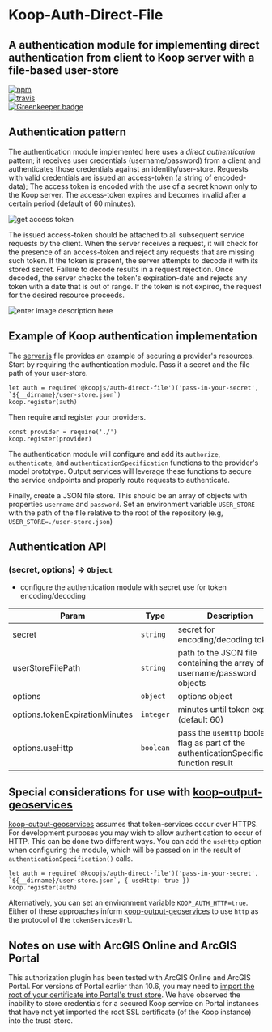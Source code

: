# Koop-Auth-Direct-File
## A authentication module for implementing direct authentication from client to Koop server with a file-based user-store

[![npm][npm-image]][npm-url]  
[![travis][travis-image]][travis-url]  
[![Greenkeeper badge][greenkeeper-image]][greenkeeper-url]  

## Authentication pattern

The authentication module implemented here uses a *direct authentication* pattern; it receives user credentials (username/password) from a client and authenticates those credentials against an identity/user-store. Requests with valid credentials are issued an access-token (a string of encoded-data); The access token is encoded with the use of a secret known only to the Koop server. The access-token expires and becomes invalid after a certain period (default of 60 minutes).

![get access token](https://gist.githubusercontent.com/rgwozdz/e44f3686abe40360532fbcc6dccf225d/raw/9768df32fc62e99ce7383c124cab8efdf45b1e18/koop-direct-auth-access-token.png)

The issued access-token should be attached to all subsequent service requests by the client. When the server receives a request, it will check for the presence of an access-token and reject any requests that are missing such token. If the token is present, the server attempts to decode it with its stored secret. Failure to decode results in a request rejection. Once decoded, the server checks the token's expiration-date and rejects any token with a date that is out of range. If the token is not expired, the request for the desired resource proceeds.

![enter image description here](https://gist.githubusercontent.com/rgwozdz/e44f3686abe40360532fbcc6dccf225d/raw/9768df32fc62e99ce7383c124cab8efdf45b1e18/koop-direct-auth-resources.png)

## Example of Koop authentication implementation

The [server.js](./server.js) file provides an example of securing a provider's resources. Start by requiring the authentication module. Pass it a secret and the file path of your user-store.

    let auth = require('@koopjs/auth-direct-file')('pass-in-your-secret', `${__dirname}/user-store.json`)
    koop.register(auth)

Then require and register your providers.  

    const provider = require('./')
    koop.register(provider)

The authentication module will configure and add its `authorize`, `authenticate`, and `authenticationSpecification` functions to the provider's model prototype.  Output services will leverage these functions to secure the service endpoints and properly route requests to authenticate.

Finally, create a JSON file store.  This should be an array of objects with properties `username` and `password`.  Set an environment variable `USER_STORE` with the path of the file relative to the root of the repository (e.g, `USER_STORE=./user-store.json`)

## Authentication API

### (secret, options) ⇒ <code>Object</code>
* configure the authentication module with secret use for token encoding/decoding

| Param | Type | Description |
| --- | --- | --- |
| secret | <code>string</code> | secret for encoding/decoding tokens |
| userStoreFilePath | <code>string</code> | path to the JSON file containing the array of username/password objects |
| options | <code>object</code> | options object |
| options.tokenExpirationMinutes | <code>integer</code> | minutes until token expires (default 60) |
| options.useHttp | <code>boolean</code> | pass the `useHttp` boolean flag as part of the authenticationSpecification function result|

## Special considerations for use with [koop-output-geoservices](https://github.com/koopjs/koop-output-geoservices)
[koop-output-geoservices](https://github.com/koopjs/koop-output-geoservices) assumes that token-services occur over HTTPS.  For development purposes you may wish to allow authentication to occur of HTTP.  This can be done two different ways.  You can add the `useHttp` option when configuring the module, which will be passed on in the result of `authenticationSpecification()` calls.

    let auth = require('@koopjs/auth-direct-file')('pass-in-your-secret', `${__dirname}/user-store.json`, { useHttp: true })
    koop.register(auth)

Alternatively, you can set an environment variable `KOOP_AUTH_HTTP=true`.  Either of these approaches inform [koop-output-geoservices](https://github.com/koopjs/koop-output-geoservices) to use `http` as the protocol of the `tokenServicesUrl`.

## Notes on use with ArcGIS Online and ArcGIS Portal  
This authorization plugin has been tested with ArcGIS Online and ArcGIS Portal.  For versions of Portal earlier than 10.6, you may need to [import the root of your certificate into Portal's trust store](http://enterprise.arcgis.com/en/portal/10.5/administer/linux/import-a-certificate-into-the-portal.htm). We have observed the inability to store credentials for a secured Koop service on Portal instances that have not yet imported the root SSL certificate (of the Koop instance) into the trust-store.

[npm-image]: https://img.shields.io/npm/v/@koopjs/auth-direct-file.svg?style=flat-square
[npm-url]: https://www.npmjs.com/package/@koopjs/auth-direct-file
[travis-image]: https://travis-ci.org/koopjs/koop-auth-direct-file.svg?style=flat-square
[travis-url]: https://travis-ci.org/koopjs/koop-auth-direct-file
[greenkeeper-image]: https://badges.greenkeeper.io/koopjs/koop-auth-direct-file.svg
[greenkeeper-url]: https://greenkeeper.io/
